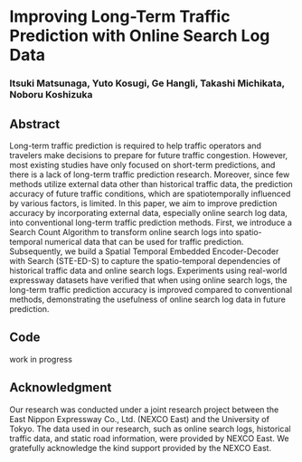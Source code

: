 # Improving Long-Term Traffic Prediction with Online Search Log Data

### Itsuki Matsunaga, Yuto Kosugi, Ge Hangli, Takashi Michikata, Noboru Koshizuka

## Abstract
Long-term traffic prediction is required to help traffic operators and travelers make decisions to prepare for future traffic congestion. However, most existing studies have only focused on short-term predictions, and there is a lack of long-term traffic prediction research. Moreover, since few methods utilize external data other than historical traffic data, the prediction accuracy of future traffic conditions, which are spatiotemporally influenced by various factors, is limited. In this paper, we aim to improve prediction accuracy by incorporating external data, especially online search log data, into conventional long-term traffic prediction methods. First, we introduce a Search Count Algorithm to transform online search logs into spatio-temporal numerical data that can be used for traffic prediction. Subsequently, we build a Spatial Temporal Embedded Encoder-Decoder with Search (STE-ED-S) to capture the spatio-temporal dependencies of historical traffic data and online search logs. Experiments using real-world expressway datasets have verified that when using online search logs, the long-term traffic prediction accuracy is improved compared to conventional methods, demonstrating the usefulness of online search log data in future prediction.

## Code
work in progress

## Acknowledgment
Our research was conducted under a joint research project between the East Nippon Expressway Co., Ltd. (NEXCO East) and the University of Tokyo. The data used in our research, such as online search logs, historical traffic data, and static road information, were provided by NEXCO East. We gratefully acknowledge the kind support provided by the NEXCO East.
